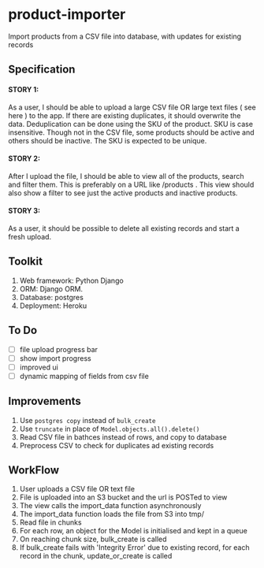 # product-importer
Import products from a CSV file into database, with updates for existing records

## Specification
#### STORY 1: 
As a user, I should be able to upload a large CSV file OR large text files ( see here ) to the app. If there are existing
duplicates, it should overwrite the data. Deduplication can be done using the SKU of the product. SKU is case
insensitive. Though not in the CSV file, some products should be active and others should be inactive. The SKU is
expected to be unique.
#### STORY 2:
After I upload the file, I should be able to view all of the products, search and filter them. This is preferably on a URL
like /products . This view should also show a filter to see just the active products and inactive products.
#### STORY 3:
As a user, it should be possible to delete all existing records and start a fresh upload.

## Toolkit
1. Web framework: Python Django
2. ORM: Django ORM.
3. Database: postgres
4. Deployment: Heroku

## To Do

- [ ] file upload progress bar
- [ ] show import progress
- [ ] improved ui
- [ ] dynamic mapping of fields from csv file

## Improvements
1. Use `postgres copy` instead of `bulk_create`
2. Use `truncate` in place of `Model.objects.all().delete()`
3. Read CSV file in bathces instead of rows, and copy to database
4. Preprocess CSV to check for duplicates ad existing records

## WorkFlow
1. User uploads a CSV file OR text file
2. File is uploaded into an S3 bucket and the url is POSTed to view
3. The view calls the import_data function asynchronously
4. The import_data function loads the file from S3 into tmp/
5. Read file in chunks
6. For each row, an object for the Model is initialised and kept in a queue
7. On reaching chunk size, bulk_create is called
8. If bulk_create fails with 'Integrity Error' due to existing record, for each record in the chunk, update_or_create is called
